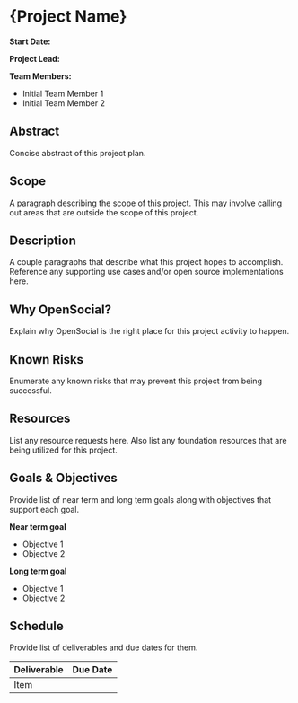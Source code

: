 {Project Name}
===
**Start Date:**

**Project Lead:**

**Team Members:**
- Initial Team Member 1
- Initial Team Member 2

Abstract
--------
Concise abstract of this project plan.

Scope
-----
A paragraph describing the scope of this project.  This may involve calling out areas that are outside the scope of this project.

Description
-----------
A couple paragraphs that describe what this project hopes to accomplish.  Reference any supporting use cases and/or open source implementations here.

Why OpenSocial?
---------------
Explain why OpenSocial is the right place for this project activity to happen.

Known Risks
-----------
Enumerate any known risks that may prevent this project from being successful.

Resources
---------
List any resource requests here.  Also list any foundation resources that are being utilized for this project.

Goals & Objectives
------------------
Provide list of near term and long term goals along with objectives that support each goal.

**Near term goal**
* Objective 1
* Objective 2

**Long term goal**
* Objective 1
* Objective 2


Schedule
--------

Provide list of deliverables and due dates for them.

| Deliverable | Due Date |
|-------------|----------|
| Item        |          | 

